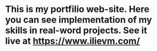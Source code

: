 # This is my portfilio web-site. Here you can see implementation of my skills in real-word projects. See it live at https://www.ilievm.com/
